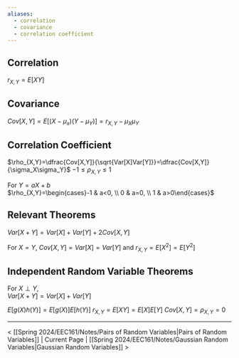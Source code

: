 ```yaml
---
aliases:
  - correlation
  - covariance
  - correlation coefficient
---
```

## Correlation
$r_{X,Y}=E[XY]$
## Covariance
$Cov[X,Y]=E[(X-\mu_x)(Y-\mu_Y)]=r_{X,Y}-\mu_X\mu_Y$
## Correlation Coefficient
$\rho_{X,Y}=\dfrac{Cov[X,Y]}{\sqrt{Var[X]Var[Y]}}=\dfrac{Cov[X,Y]}{\sigma_X\sigma_Y}$ 
$-1\leq\rho_{X,Y}\leq1$

For $Y=aX+b$  
$\rho_{X,Y}=\begin{cases}-1 & a<0, \\ 0 & a=0, \\ 1 & a>0\end{cases}$

## Relevant Theorems
$Var[X+Y]=Var[X]+Var[Y]+2Cov[X,Y]$

For $X=Y$, $Cov[X,Y]=Var[X]=Var[Y]$ and $r_{X,Y}=E[X^2]=E[Y^2]$
## Independent Random Variable Theorems
For $X \perp Y$,  
$Var[X+Y]=Var[X]+Var[Y]$

$E[g(X)h(Y)]=E[g(X)]E[h(Y)]$
$r_{X,Y}=E[XY]=E[X]E[Y]$
$Cov[X,Y]=\rho_{X,Y}=0$

___

< [[Spring 2024/EEC161/Notes/Pairs of Random Variables|Pairs of Random Variables]] | Current Page | [[Spring 2024/EEC161/Notes/Gaussian Random Variables|Gaussian Random Variables]] >